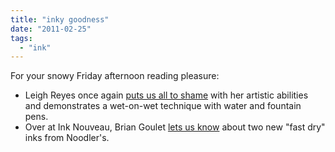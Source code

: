 ```yaml
---
title: "inky goodness"
date: "2011-02-25"
tags: 
  - "ink"
---
```


For your snowy Friday afternoon reading pleasure:

- Leigh Reyes once again [puts us all to shame](http://www.leighreyes.com/blog/?p=3112) with her artistic abilities and demonstrates a wet-on-wet technique with water and fountain pens.
- Over at Ink Nouveau, Brian Goulet [lets us know](http://www.inknouveau.com/2011/02/noodlers-bernanke-black-and-blue-fast.html) about two new "fast dry" inks from Noodler's.
